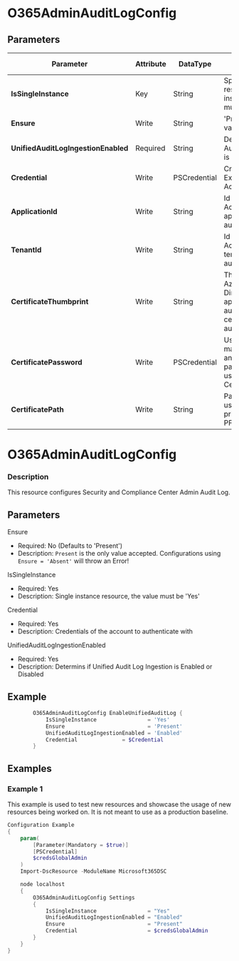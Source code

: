 ﻿# O365AdminAuditLogConfig

## Parameters

| Parameter | Attribute | DataType | Description | Allowed Values |
| --- | --- | --- | --- | --- |
| **IsSingleInstance** | Key | String | Specifies the resource is a single instance, the value must be 'Yes' |Yes|
| **Ensure** | Write | String | 'Present' is the only value accepted. |Present|
| **UnifiedAuditLogIngestionEnabled** | Required | String | Determins if Unified Audit Log Ingestion is enabled |Enabled, Disabled|
| **Credential** | Write | PSCredential | Credentials of the Exchange Global Admin ||
| **ApplicationId** | Write | String | Id of the Azure Active Directory application to authenticate with. ||
| **TenantId** | Write | String | Id of the Azure Active Directory tenant used for authentication. ||
| **CertificateThumbprint** | Write | String | Thumbprint of the Azure Active Directory application's authentication certificate to use for authentication. ||
| **CertificatePassword** | Write | PSCredential | Username can be made up to anything but password will be used for CertificatePassword ||
| **CertificatePath** | Write | String | Path to certificate used in service principal usually a PFX file. ||

# O365AdminAuditLogConfig

### Description

This resource configures Security and Compliance Center Admin Audit Log.

## Parameters

Ensure

- Required: No (Defaults to 'Present')
- Description: `Present` is the only value accepted.
  Configurations using `Ensure = 'Absent'` will throw an Error!

IsSingleInstance

- Required: Yes
- Description: Single instance resource, the value must be 'Yes'

Credential

- Required: Yes
- Description: Credentials of the account to authenticate with

UnifiedAuditLogIngestionEnabled

- Required: Yes
- Description: Determins if Unified Audit Log Ingestion is Enabled or Disabled

## Example

```PowerShell
        O365AdminAuditLogConfig EnableUnifiedAuditLog {
            IsSingleInstance                = 'Yes'
            Ensure                          = 'Present'
            UnifiedAuditLogIngestionEnabled = 'Enabled'
            Credential              = $Credential
        }
```

## Examples

### Example 1

This example is used to test new resources and showcase the usage of new resources being worked on.
It is not meant to use as a production baseline.

```powershell
Configuration Example
{
    param(
        [Parameter(Mandatory = $true)]
        [PSCredential]
        $credsGlobalAdmin
    )
    Import-DscResource -ModuleName Microsoft365DSC

    node localhost
    {
        O365AdminAuditLogConfig Settings
        {
            IsSingleInstance                = "Yes"
            UnifiedAuditLogIngestionEnabled = "Enabled"
            Ensure                          = "Present"
            Credential                      = $credsGlobalAdmin
        }
    }
}
```

